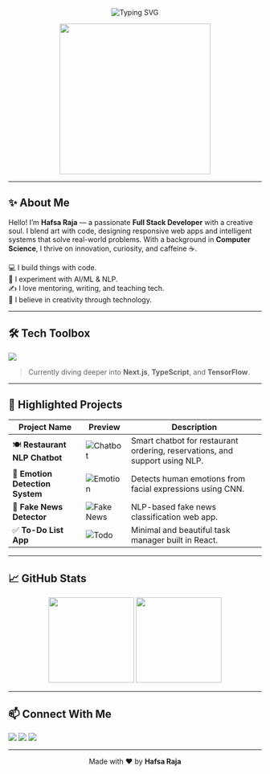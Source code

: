 <!-- Hero Banner -->
<p align="center">
  <img src="https://readme-typing-svg.herokuapp.com?font=Fira+Code&size=24&pause=1000&color=9A00FF&center=true&vCenter=true&width=435&lines=Hi+%F0%9F%91%8B%2C+I'm+Hafsa+Raja!;Creative+Full-Stack+Developer;AI+and+NLP+Enthusiast;Tech+is+My+Canvas!" alt="Typing SVG" />
</p>

<p align="center">
  <img src="https://media.giphy.com/media/qgQUggAC3Pfv687qPC/giphy.gif" width="300" />
</p>

---

## ✨ About Me

Hello! I’m **Hafsa Raja** — a passionate **Full Stack Developer** with a creative soul. I blend art with code, designing responsive web apps and intelligent systems that solve real-world problems. With a background in **Computer Science**, I thrive on innovation, curiosity, and caffeine ☕.

💻 I build things with code.  
🧠 I experiment with AI/ML & NLP.  
✍️ I love mentoring, writing, and teaching tech.  
🎨 I believe in creativity through technology.

---

## 🛠️ Tech Toolbox

<p align="left">
  <img src="https://skillicons.dev/icons?i=react,nodejs,js,html,css,python,flask,bootstrap,mysql,github,vscode&perline=6" />
</p>

> Currently diving deeper into **Next.js**, **TypeScript**, and **TensorFlow**.

---

## 🚀 Highlighted Projects

| Project Name | Preview | Description |
|--------------|---------|-------------|
| 🍽️ **Restaurant NLP Chatbot** | ![Chatbot](https://github.com/hrranger5/HR.Restaurant/blob/main/preview.gif?raw=true) | Smart chatbot for restaurant ordering, reservations, and support using NLP. |
| 🧠 **Emotion Detection System** | ![Emotion](https://github.com/hrranger5/emotion-detector/blob/main/preview.gif?raw=true) | Detects human emotions from facial expressions using CNN. |
| 📰 **Fake News Detector** | ![Fake News](https://github.com/hrranger5/fake-news-detector/blob/main/preview.gif?raw=true) | NLP-based fake news classification web app. |
| ✅ **To-Do List App** | ![Todo](https://github.com/hrranger5/To-Do-List-App/blob/main/preview.gif?raw=true) | Minimal and beautiful task manager built in React. |

---

## 📈 GitHub Stats

<p align="center">
  <img src="https://github-readme-stats.vercel.app/api?username=hrranger5&show_icons=true&theme=radical&count_private=true" height="170px"/>
  <img src="https://github-readme-stats.vercel.app/api/top-langs/?username=hrranger5&layout=compact&theme=radical" height="170px"/>
</p>

---

## 📫 Connect With Me

<p align="left">
  <a href="https://github.com/hrranger5"><img src="https://img.shields.io/badge/GitHub-100000?style=for-the-badge&logo=github&logoColor=white" /></a>
  <a href="https://www.linkedin.com/in/hafsa-raja-5224a8365/"><img src="https://img.shields.io/badge/LinkedIn-blue?style=for-the-badge&logo=linkedin&logoColor=white" /></a>
  <a href="https://www.instagram.com/hafsathegreysoul/"><img src="https://img.shields.io/badge/Instagram-E4405F?style=for-the-badge&logo=instagram&logoColor=white" /></a>
</p>

---

<p align="center">
  Made with ❤️ by <strong>Hafsa Raja</strong>
</p>
